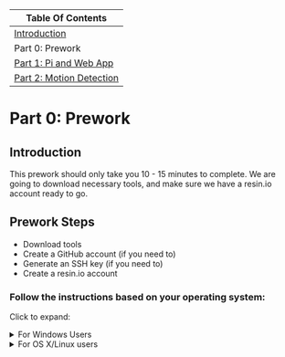 | Table Of Contents                   |
| ------------------------------------|
| [Introduction](README.md)           |
| Part 0: Prework                     |
| [Part 1: Pi and Web App](part1.md)  |
| [Part 2: Motion Detection](part2.md)|

# Part 0: Prework
## Introduction

This prework should only take you 10 - 15 minutes to complete.
We are going to download necessary tools, and make sure we have a resin.io account ready to go.

## Prework Steps
- Download tools
- Create a GitHub account (if you need to)
- Generate an SSH key     (if you need to)
- Create a resin.io account

### Follow the instructions based on your operating system:

Click to expand:

<details><summary>For Windows Users</summary>
<p>

### 1. Download Git for Windows
If you're on Windows, download Git for Windows [here](https://gitforwindows.org).
Click through the installation steps. You don't need to change any of the default options.

Open Git Bash if it does not open automatically. (Search for it in the Start Menu).

### 2. Download additional tools
1. Download [Docker](https://www.docker.com/community-edition)

Docker may ask you to restart your computer or "Allow the application to make changes".

2. Download [Etcher](https://etcher.io/)

3. Download [NodeJS](https://nodejs.org/en/)

Download the option recommended for most users.

### 3. Create a GitHub account (if you need to)

You will need GitHub account to complete this workshop.
If you do not have a GitHub account, [sign up for one here](https://github.com/join).

Select "Unlimited Public Repositories" (the free tier), and then proceed through the signup.
Verify your email.

### 4. Generate an SSH key (if you need to)

We need public-key authentication for this tutorial so we can push code to our Pis.

- You can check to see if you have an existing SSH key by running `ls -al ~/.ssh` in your Git Bash terminal. This will list the files in your .ssh directory. Look for a file that looks like `id_rsa.pub`. If you see one, congratulations! You have an public SSH key.

- If you do not have an SSH key or you just created a new GitHub account in Step 1 above, you should create one by running `ssh-keygen` in your terminal.

**To add your SSH key to your GitHub account:**
- Run `clip < ~/.ssh/id_rsa.pub` in your terminal to copy it.
- Go to your GitHub account, click on your profile avatar in the upper right-hand corner, select "Settings", and then click on "SSH and GPG Keys".
- Click "New SSH Key" and then paste what you copied from the terminal into the text box. Click "Add SSH Key".

**Helpful Links**

If you are unfamiliar with SSH keys, here's a more detailed [walkthrough](https://git-scm.com/book/en/v2/Git-on-the-Server-Generating-Your-SSH-Public-Key).

If you're having trouble, here are step-by-step instructions from GitHub:
- [Generate an SSH key](https://help.github.com/articles/generating-a-new-ssh-key-and-adding-it-to-the-ssh-agent/)
- [Add it to your account](https://help.github.com/articles/adding-a-new-ssh-key-to-your-github-account/).

### 5. Create a resin.io account

To make deploying code on our Pi easy, we're going to use a service called [resin.io](https://resin.io/). To learn more about resin.io, [click here](https://docs.resin.io/understanding/understanding-code-deployment/).

1. Sign up for an account at [resin.io](https://resin.io/).
Ideally, use your GitHub account for authentication. This will make the next step very easy.

2. Add your SSH keys to resin.io.
Navigate to the ["Preferences" page in the resin.io dashboard](https://dashboard.resin.io/preferences/sshkeys) to add your SSH keys. Either select "Import from GitHub" (if you authenticated with GitHub), or enter your public SSH key manually. If you are entering your key manually, you can paste the key you copied in the earlier step, or use `cat ~/.ssh/id_rsa.pub` in the terminal to print the key to the screen. Make sure you copy the whole thing, including `ssh-rsa`.

[I'm done with the prework. Take me to Part 1!](part1.md)
</p>
</details>


<details><summary>For OS X/Linux users</summary>
<p>

### 1. Download tools

1. Download [Docker](https://www.docker.com/community-edition)

2. Download [Etcher](https://etcher.io/)

3. Check to make sure NodeJS is downloaded by running `node -v`
If NodeJS is not installed, install it with a package manager, or [download it here](https://nodejs.org/en/)

### 2. Create a GitHub account (if you need to)

You will need GitHub account to complete this workshop.
If you do not have a GitHub account, [sign up for one here](https://github.com/join).

Select "Unlimited Public Repositories" (the free tier), and then proceed through the signup.
Verify your email.

### 3. Generate an SSH key (if you need to)

We need public-key authentication for this tutorial so we can push code to our Pis.

- You can check to see if you have an existing SSH key by running `ls -al ~/.ssh` in your terminal. This will list the files in your .ssh directory. Look for a file that looks like `id_rsa.pub`. If you see one, congratulations! You have an public SSH key.

- If you do not have an SSH key or you just created a new GitHub account in Step 1 above, you should create one by running `ssh-keygen` in your terminal.

**To add your SSH key to your GitHub account:**
- Copy your SSH key by running `cat ~/.ssh/id_rsa.pub` in the terminal.
- Copy the output. Make sure you copy the entire output, including `ssh-rsa`.
- Go to your GitHub account, click on your profile avatar in the upper right-hand corner, select "Settings", and then click on "SSH and GPG Keys".
- Click "New SSH Key" and then paste what you copied from the terminal into the text box. Click "Add SSH Key".

**Helpful Links**

If you are unfamiliar with SSH keys, here's a more detailed [walkthrough](https://git-scm.com/book/en/v2/Git-on-the-Server-Generating-Your-SSH-Public-Key).

If you're having trouble, here are step-by-step instructions from GitHub:
- [Generate an SSH key](https://help.github.com/articles/generating-a-new-ssh-key-and-adding-it-to-the-ssh-agent/)
- [Add it to your account](https://help.github.com/articles/adding-a-new-ssh-key-to-your-github-account/).

### 4. Create a resin.io account

To make deploying code on our Pi easy, we're going to use a service called [resin.io](https://resin.io/). To learn more about resin.io, [click here](https://docs.resin.io/understanding/understanding-code-deployment/).

1. Sign up for an account at [resin.io](https://resin.io/).
Ideally, use your GitHub account for authentication. This will make the next step very easy.

2. Add your SSH keys to resin.io.
Navigate to the ["Preferences" page in the resin.io dashboard](https://dashboard.resin.io/preferences/sshkeys) to add your SSH keys. Either select "Import from GitHub" (if you authenticated with GitHub), or enter your public SSH key manually. If you are entering your key manually, you can paste the key you copied in the earlier step, or use `cat ~/.ssh/id_rsa.pub` in the terminal to print the key to the screen. Make sure you copy the whole thing, including `ssh-rsa`.

[I'm done with the prework. Take me to Part 1!](part1.md)

</p>
</details>
